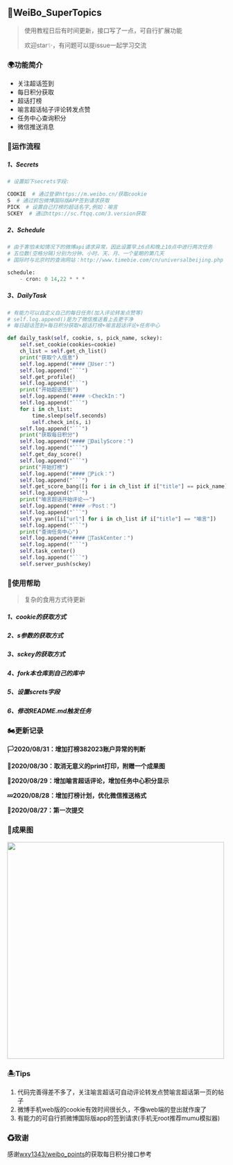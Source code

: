 ## 🎐WeiBo_SuperTopics

> 使用教程日后有时间更新，接口写了一点，可自行扩展功能
>
> 欢迎star✨，有问题可以提issue一起学习交流



### 🌍功能简介

- 关注超话签到
- 每日积分获取
- 超话打榜
- 喻言超话帖子评论转发点赞
- 任务中心查询积分
- 微信推送消息



### 🚀运作流程

##### 1、Secrets

```python
# 设置如下secrets字段:

COOKIE  # 通过登录https://m.weibo.cn/获取cookie
S  # 通过抓包微博国际版APP签到请求获取
PICK  # 设置自己打榜的超话名字,例如：喻言
SCKEY  # 通过https://sc.ftqq.com/3.version获取
```

##### 2、Schedule

```python
# 由于害怕未知情况下的微博api请求异常，因此设置早上6点和晚上10点中进行两次任务
# 五位数(空格分隔)分别为分钟、小时、天、月、一个星期的第几天
# 国际时与北京时的查询网站：http://www.timebie.com/cn/universalbeijing.php

schedule:
	- cron: 0 14,22 * * *
```

##### 3、DailyTask

```python
# 有能力可以自定义自己的每日任务(加入评论转发点赞等)
# self.log.append()是为了微信推送看上去更干净
# 每日超话签到+每日积分获取+超话打榜+喻言超话评论+任务中心

def daily_task(self, cookie, s, pick_name, sckey):
    self.set_cookie(cookies=cookie)
    ch_list = self.get_ch_list()
    print("获取个人信息")
    self.log.append("#### 💫‍User：")
    self.log.append("```")
    self.get_profile()
    self.log.append("```")
    print("开始超话签到")
    self.log.append("#### ✨CheckIn：")
    self.log.append("```")
    for i in ch_list:
        time.sleep(self.seconds)
        self.check_in(s, i)
    self.log.append("```")
    print("获取每日积分")
    self.log.append("#### 🔰DailyScore：")
    self.log.append("```")
    self.get_day_score()
    self.log.append("```")
    print("开始打榜")
    self.log.append("#### 💓Pick：")
    self.log.append("```")
    self.get_score_bang([i for i in ch_list if i["title"] == pick_name])
    self.log.append("```")
    print("喻言超话开始评论~~")
    self.log.append("#### ✅Post：")
    self.log.append("```")
    self.yu_yan([i["url"] for i in ch_list if i["title"] == "喻言"])
    self.log.append("```")
    print("查询任务中心")
    self.log.append("#### 🌈TaskCenter：")
    self.log.append("```")
    self.task_center()
    self.log.append("```")
    self.server_push(sckey)
```



### 🚧使用帮助

> 复杂的食用方式待更新

##### 1、cookie的获取方式

##### 2、s参数的获取方式

##### 3、sckey的获取方式

##### 4、fork本仓库到自己的库中

##### 5、设置screts字段

##### 6、修改README.md触发任务



### 🏍更新记录

**🏳2020/08/31：增加打榜382023账户异常的判断**

**🧭2020/08/30：取消无意义的print打印，附赠一个成果图**

**🎉2020/08/29：增加喻言超话评论，增加任务中心积分显示**

**💤2020/08/28：增加打榜计划，优化微信推送格式**

**🌈2020/08/27：第一次提交**




### 🚁成果图

<img src="https://cdn.jsdelivr.net/gh/ReaJason/WeiBo_SuperTopics/Pictures/result.jpg" width = "500" div align=center />



### 🏝Tips

1. 代码完善得差不多了，关注喻言超话可自动评论转发点赞喻言超话第一页的帖子
2. 微博手机web版的cookie有效时间很长久，不像web端的登出就作废了
3. 有能力的可自行抓微博国际版app的签到请求(手机无root推荐mumu模拟器)



### ♻致谢

感谢[wxy1343/weibo_points](https://github.com/wxy1343/weibo_points)的获取每日积分接口参考
